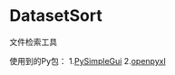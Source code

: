 # DatasetSort
文件检索工具

使用到的Py包：
1.[PySimpleGui](https://pysimplegui.readthedocs.io/en/latest/)
2.[openpyxl](https://openpyxl.readthedocs.io/en/stable/)
